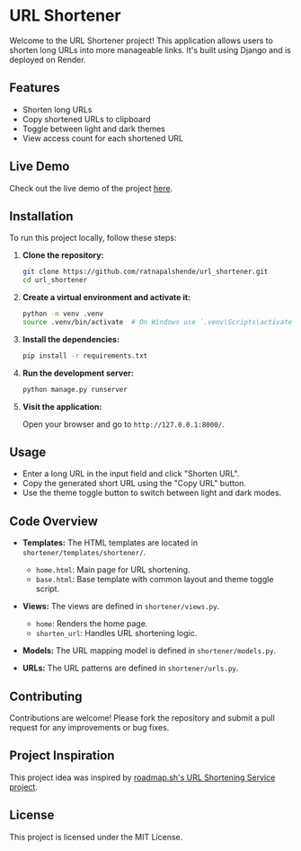 # URL Shortener

Welcome to the URL Shortener project! This application allows users to shorten long URLs into more manageable links. It's built using Django and is deployed on Render.

## Features

- Shorten long URLs
- Copy shortened URLs to clipboard
- Toggle between light and dark themes
- View access count for each shortened URL

## Live Demo

Check out the live demo of the project [here](https://url-shortener-r8k7.onrender.com/).

## Installation

To run this project locally, follow these steps:

1. **Clone the repository:**

   ```bash
   git clone https://github.com/ratnapalshende/url_shortener.git
   cd url_shortener
   ```

2. **Create a virtual environment and activate it:**

   ```bash
   python -m venv .venv
   source .venv/bin/activate  # On Windows use `.venv\Scripts\activate`
   ```

3. **Install the dependencies:**

   ```bash
   pip install -r requirements.txt
   ```

4. **Run the development server:**

   ```bash
   python manage.py runserver
   ```

5. **Visit the application:**

   Open your browser and go to `http://127.0.0.1:8000/`.

## Usage

- Enter a long URL in the input field and click "Shorten URL".
- Copy the generated short URL using the "Copy URL" button.
- Use the theme toggle button to switch between light and dark modes.

## Code Overview

- **Templates:** The HTML templates are located in `shortener/templates/shortener/`.
  - `home.html`: Main page for URL shortening.
  - `base.html`: Base template with common layout and theme toggle script.

- **Views:** The views are defined in `shortener/views.py`.
  - `home`: Renders the home page.
  - `shorten_url`: Handles URL shortening logic.

- **Models:** The URL mapping model is defined in `shortener/models.py`.

- **URLs:** The URL patterns are defined in `shortener/urls.py`.

## Contributing

Contributions are welcome! Please fork the repository and submit a pull request for any improvements or bug fixes.

## Project Inspiration

This project idea was inspired by [roadmap.sh's URL Shortening Service project](https://roadmap.sh/projects/url-shortening-service).

## License

This project is licensed under the MIT License.

